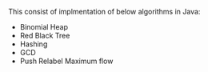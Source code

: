 This consist of implmentation of below algorithms in Java:

- Binomial Heap
- Red Black Tree
- Hashing
- GCD
- Push Relabel Maximum flow